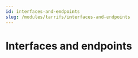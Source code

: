 ```yaml
---
id: interfaces-and-endpoints
slug: /modules/tarrifs/interfaces-and-endpoints
---
```

# Interfaces and endpoints
